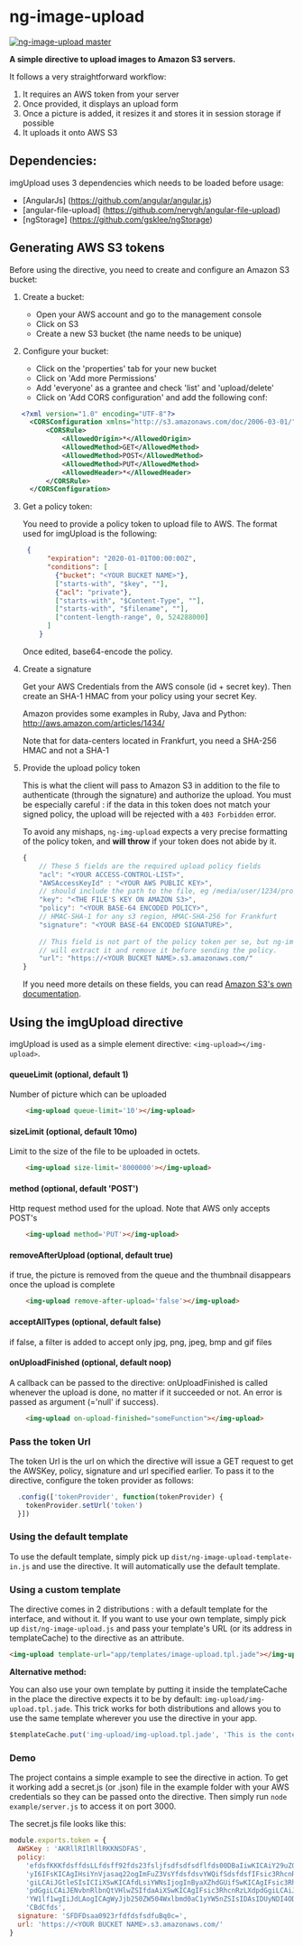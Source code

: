 # ng-image-upload

[ ![ng-image-upload master](https://codeship.com/projects/58520180-890e-0132-21fc-7a1f56d80b92/status?branch=master)](https://codeship.com/projects/59578)

**A simple directive to upload images to Amazon S3 servers.**

It follows a very straightforward workflow:

1. It requires an AWS token from your server
2. Once provided, it displays an upload form
3. Once a picture is added, it resizes it and stores it in session storage if possible
4. It uploads it onto AWS S3

## Dependencies:

imgUpload uses 3 dependencies which needs to be loaded before usage:
- [AngularJs] (https://github.com/angular/angular.js)
- [angular-file-upload] (https://github.com/nervgh/angular-file-upload)
- [ngStorage] (https://github.com/gsklee/ngStorage)

## Generating AWS S3 tokens

Before using the directive, you need to create and configure an Amazon S3 bucket:

1. Create a bucket:
    - Open your AWS account and go to the management console
    - Click on S3
    - Create a new S3 bucket (the name needs to be unique)

2. Configure your bucket:
    - Click on the 'properties' tab for your new bucket
    - Click on 'Add more Permissions'
    - Add 'everyone' as a grantee and check 'list' and 'upload/delete'
    - Click on 'Add CORS configuration' and add the following conf:
 ```xml
    <?xml version="1.0" encoding="UTF-8"?>
      <CORSConfiguration xmlns="http://s3.amazonaws.com/doc/2006-03-01/">
          <CORSRule>
              <AllowedOrigin>*</AllowedOrigin>
              <AllowedMethod>GET</AllowedMethod>
              <AllowedMethod>POST</AllowedMethod>
              <AllowedMethod>PUT</AllowedMethod>
              <AllowedHeader>*</AllowedHeader>
          </CORSRule>
      </CORSConfiguration>
```

3. Get a policy token:

     You need to provide a policy token to upload file to AWS. The format used for imgUpload is the following:
    ```json
     {
          "expiration": "2020-01-01T00:00:00Z",
          "conditions": [
            {"bucket": "<YOUR BUCKET NAME>"},
            ["starts-with", "$key", ""],
            {"acl": "private"},
            ["starts-with", "$Content-Type", ""],
            ["starts-with", "$filename", ""],
            ["content-length-range", 0, 524288000]
          ]
        }
    ```
    Once edited, base64-encode the policy.

4. Create a signature

    Get your AWS Credentials from the AWS console (id + secret key). Then create an SHA-1 HMAC from your policy using your secret Key.

    Amazon provides some examples in Ruby, Java and Python:
    http://aws.amazon.com/articles/1434/

    Note that for data-centers located in Frankfurt, you need a SHA-256 HMAC and not a SHA-1

5. Provide the upload policy token

    This is what the client will pass to Amazon S3 in addition to the file to authenticate (through the signature) and authorize the upload. You must be especially careful : if the data in this token does not match your signed policy, the upload will be rejected with a `403 Forbidden` error.

    To avoid any mishaps, `ng-img-upload` expects a very precise formatting of the policy token, and **will throw** if your token does not abide by it.

    ```javascript
    {
        // These 5 fields are the required upload policy fields
        "acl": "<YOUR ACCESS-CONTROL-LIST>",
        "AWSAccessKeyId" : "<YOUR AWS PUBLIC KEY>",
        // should include the path to the file, eg /media/user/1234/profile_0.jpg
        "key": "<THE FILE'S KEY ON AMAZON S3>",
        "policy": "<YOUR BASE-64 ENCODED POLICY>",
        // HMAC-SHA-1 for any s3 region, HMAC-SHA-256 for Frankfurt
        "signature": "<YOUR BASE-64 ENCODED SIGNATURE>", 
        
        // This field is not part of the policy token per se, but ng-image-upload
        // will extract it and remove it before sending the policy.
        "url": "https://<YOUR BUCKET NAME>.s3.amazonaws.com/"
    }
    ```

    If you need more details on these fields, you can read [Amazon S3's own documentation](http://docs.aws.amazon.com/AmazonS3/latest/dev/HTTPPOSTForms.html).

## Using the imgUpload directive

imgUpload is used as a simple element directive: ` <img-upload></img-upload> `.

#### queueLimit (optional, default 1)

Number of picture which can be uploaded

```html
    <img-upload queue-limit='10'></img-upload>
```

#### sizeLimit (optional, default 10mo)

Limit to the size of the file to be uploaded in octets.

```html
    <img-upload size-limit='8000000'></img-upload>
```

#### method (optional, default 'POST')

Http request method used for the upload. Note that AWS only accepts POST's

```html
    <img-upload method='PUT'></img-upload>
```

#### removeAfterUpload (optional, default true)

if true, the picture is removed from the queue and the thumbnail disappears once the upload is complete

```html
    <img-upload remove-after-upload='false'></img-upload>
```

#### acceptAllTypes (optional, default false)

if false, a filter is added to accept only jpg, png, jpeg, bmp and gif files

#### onUploadFinished (optional, default noop)

A callback can be passed to the directive: onUploadFinished is called whenever the upload is done, no matter if it succeeded or not. An error is passed as argument (='null' if success).

```html
    <img-upload on-upload-finished="someFunction"></img-upload>
```

### Pass the token Url

The token Url is the url on which the directive will issue a GET request to get the AWSKey, policy, signature and url specified earlier. To pass it to the directive, configure the token provider as follows:

```javascript
  .config(['tokenProvider', function(tokenProvider) {
    tokenProvider.setUrl('token')
  }])
```

### Using the default template 

To use the default template, simply pick up `dist/ng-image-upload-template-in.js` and use the directive. It will automatically use the default template.

### Using a custom template

The directive comes in 2 distributions : with a default template for the interface, and without it. If you want to use your own template, simply pick up `dist/ng-image-upload.js` and pass your template's URL (or its address in templateCache) to the directive as an attribute.

```html
<img-upload template-url="app/templates/image-upload.tpl.jade"></img-upload>
```

__Alternative method:__

You can also use your own template by putting it inside the templateCache in the place the directive expects it to be by default: `img-upload/img-upload.tpl.jade`. This trick works for both distributions and allows you to use the same template wherever you use the directive in your app.

```javascript
$templateCache.put('img-upload/img-upload.tpl.jade', 'This is the content of the template');
```

### Demo

The project contains a simple example to see the directive in action.
To get it working add a secret.js (or .json) file in the example folder with your AWS credentials so they can be passed onto the directive. Then simply run ```node example/server.js``` to access it on port 3000.

The secret.js file looks like this:

```javascript
module.exports.token = {
  AWSKey : 'AKRllRIlRllRKKNSDFAS',
  policy:
    'efdsfKKKfdsffdsLLfdsff92fds23fsljfsdfsdfsdflfds00DBaIiwKICAiY29uZGl0aW9uc' +
    'yI6IFsKICAgIHsiYnVjasaq22ogImFuZ3VsYfdsfdsvYWQifSdsfdsfIFsic3RhcnRzLXdpdG' +
    'giLCAiJGtleSIsICIiXSwKICAfdLsiYWNsIjogInByaXZhdGUifSwKICAgIFsic3RhcnRzLXd' +
    'pdGgiLCAiJENvbnRlbnQtVHlwZSIfdaAiXSwKICAgIFsic3RhcnRzLXdpdGgiLCAiJGZpbGVu' +
    'YW1lf1wgIiJdLAogICAgWyJjb250ZW504Wxlbmd0aC1yYW5nZSIsIDAsIDUyNDI4ODAwMF0KI' +
    'CBdCfds',
  signature: 'SFDFDsaa0923rfdfdsfsdfuBq0c=',
  url: 'https://<YOUR BUCKET NAME>.s3.amazonaws.com/'
}
```
